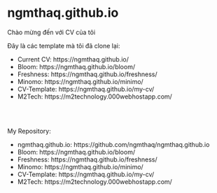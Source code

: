# ngmthaq.github.io

<p>Chào mừng đến với CV của tôi</p>
<p>Đây là các template mà tôi đã clone lại:</p>
<ul>
    <li>Current CV: https://ngmthaq.github.io/</li>
    <li>Bloom: https://ngmthaq.github.io/bloom/</li>
    <li>Freshness: https://ngmthaq.github.io/freshness/</li>
    <li>Minomo: https://ngmthaq.github.io/minimo/</li>
    <li>CV-Template: https://ngmthaq.github.io/my-cv/</li>
    <li>M2Tech: https://m2technology.000webhostapp.com/</li>
</ul>
<br>
<br>
<p>My Repository:</p>
<ul>
    <li>ngmthaq.github.io: https://github.com/ngmthaq/ngmthaq.github.io</li>
    <li>Bloom: https://ngmthaq.github.io/bloom/</li>
    <li>Freshness: https://ngmthaq.github.io/freshness/</li>
    <li>Minomo: https://ngmthaq.github.io/minimo/</li>
    <li>CV-Template: https://ngmthaq.github.io/my-cv/</li>
    <li>M2Tech: https://m2technology.000webhostapp.com/</li>
</ul>